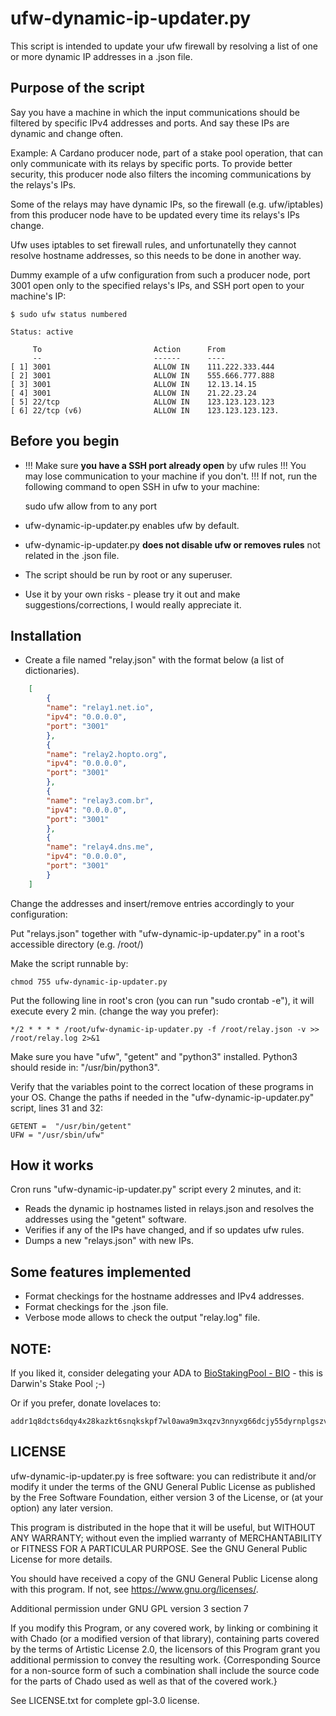 # ufw-dynamic-ip-updater.py

This script is intended to update your ufw firewall by resolving a list of one or more dynamic IP addresses in a
.json file.

## Purpose of the script

Say you have a machine in which the input communications should be filtered by specific IPv4 addresses and ports.
And say these IPs are dynamic and change often.

Example: A Cardano producer node, part of a stake pool operation, that can only communicate with its relays by specific ports.
To provide better security, this producer node also filters the incoming communications by the relays's IPs.

Some of the relays may have dynamic IPs, so the firewall (e.g. ufw/iptables) from this producer node have to be updated
 every time its relays's IPs change. 

Ufw uses iptables to set firewall rules, and unfortunatelly they cannot resolve hostname addresses, so this needs to be done in another way.

Dummy example of a ufw configuration from such a producer node, port 3001 open only to the specified relays's IPs, and SSH port open to your machine's IP:

	$ sudo ufw status numbered

	Status: active

	     To                         Action      From
	     --                         ------      ----
	[ 1] 3001                       ALLOW IN    111.222.333.444            
	[ 2] 3001                       ALLOW IN    555.666.777.888            
	[ 3] 3001                       ALLOW IN    12.13.14.15             
	[ 4] 3001                       ALLOW IN    21.22.23.24 
	[ 5] 22/tcp                     ALLOW IN    123.123.123.123                  
	[ 6] 22/tcp (v6)                ALLOW IN    123.123.123.123.   


## Before you begin
 
 - !!! Make sure **you have a SSH port already open** by ufw rules !!! You may lose communication to your
machine if you don't. !!! If not, run the following command to open SSH in ufw to your machine:

    sudo ufw allow from <YOUR-IP> to any port <SSH-PORT>

 - ufw-dynamic-ip-updater.py enables ufw by default.

 - ufw-dynamic-ip-updater.py **does not disable ufw or removes rules** not related in the .json file.
 
 - The script should be run by root or any superuser.

 - Use it by your own risks - please try it out and make suggestions/corrections, I would really appreciate it.

## Installation

 - Create a file named "relay.json" with the format below (a list of dictionaries). 

```json
	[
	    {
		"name": "relay1.net.io",
		"ipv4": "0.0.0.0",
		"port": "3001"
	    },
	    {
		"name": "relay2.hopto.org",
		"ipv4": "0.0.0.0",
		"port": "3001"
	    },
	    {
		"name": "relay3.com.br",
		"ipv4": "0.0.0.0",
		"port": "3001"
	    },
	    {
		"name": "relay4.dns.me",
		"ipv4": "0.0.0.0",
		"port": "3001"
	    }
	]
```
 Change the addresses and insert/remove entries accordingly to your configuration:

 Put "relays.json" together with "ufw-dynamic-ip-updater.py" in a root's accessible directory (e.g. /root/)

 Make the script runnable by:

    chmod 755 ufw-dynamic-ip-updater.py

 Put the following line in root's cron (you can run "sudo crontab -e"), it will execute every 2 min. (change the way you prefer):

    */2 * * * * /root/ufw-dynamic-ip-updater.py -f /root/relay.json -v >> /root/relay.log 2>&1

 Make sure you have "ufw", "getent" and "python3" installed. Python3 should reside in: "/usr/bin/python3".

 Verify that the variables point to the correct location of these programs in your OS. Change the paths if needed in the "ufw-dynamic-ip-updater.py" script, lines 31 and 32:
 
    GETENT =  "/usr/bin/getent"
    UFW = "/usr/sbin/ufw"

## How it works

Cron runs "ufw-dynamic-ip-updater.py" script every 2 minutes, and it:
 - Reads the dynamic ip hostnames listed in relays.json and resolves the addresses using the "getent" software.
 - Verifies if any of the IPs have changed, and if so updates ufw rules.
 - Dumps a new "relays.json" with new IPs.

## Some features implemented

 - Format checkings for the hostname addresses and IPv4 addresses.
 - Format checkings for the .json file.
 - Verbose mode allows to check the output "relay.log" file.

## NOTE:

 If you liked it, consider delegating your ADA to [BioStakingPool - BIO](https://biostakingpool.hopto.org) - this is Darwin's Stake Pool ;-)

 Or if you prefer, donate lovelaces to:  
    
    addr1q8dcts6dqy4x28kazkt6snqkskpf7wl0awa9m3xqzv3nnyxg66dcjy55dyrnplgszvzfj6gv3unjk0n3w4qhvvka2ufqmj9nt0

## LICENSE

ufw-dynamic-ip-updater.py is free software: you can redistribute it and/or modify
it under the terms of the GNU General Public License as published by
the Free Software Foundation, either version 3 of the License, or
(at your option) any later version.

This program is distributed in the hope that it will be useful,
but WITHOUT ANY WARRANTY; without even the implied warranty of
MERCHANTABILITY or FITNESS FOR A PARTICULAR PURPOSE.  See the
GNU General Public License for more details.

You should have received a copy of the GNU General Public License
along with this program.  If not, see <https://www.gnu.org/licenses/>.

Additional permission under GNU GPL version 3 section 7

If you modify this Program, or any covered work, by linking or combining
it with Chado (or a modified version of that library), containing parts
covered by the terms of Artistic License 2.0, the licensors of this Program
grant you additional permission to convey the resulting work. {Corresponding
Source for a non-source form of such a combination shall include the source
code for the parts of Chado used as well as that of the covered work.}

See LICENSE.txt for complete gpl-3.0 license.

